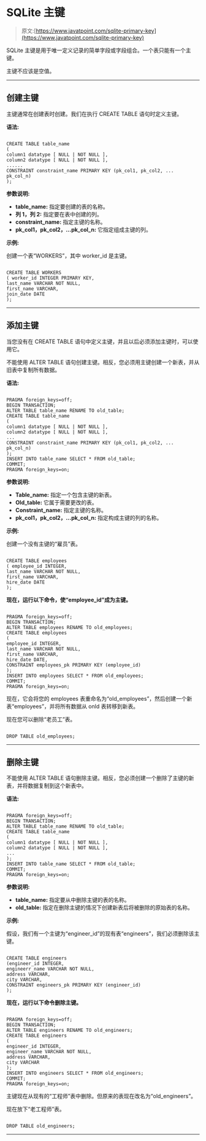 # SQLite 主键

> 原文:[https://www.javatpoint.com/sqlite-primary-key](https://www.javatpoint.com/sqlite-primary-key)

SQLite 主键是用于唯一定义记录的简单字段或字段组合。一个表只能有一个主键。

主键不应该是空值。

* * *

## 创建主键

主键通常在创建表时创建。我们在执行 CREATE TABLE 语句时定义主键。

**语法:**

```

CREATE TABLE table_name
(
column1 datatype [ NULL | NOT NULL ],
column2 datatype [ NULL | NOT NULL ],
......
CONSTRAINT constraint_name PRIMARY KEY (pk_col1, pk_col2, ... pk_col_n)
);

```

**参数说明:**

*   **table_name:** 指定要创建的表的名称。
*   **列 1，列 2:** 指定要在表中创建的列。
*   **constraint_name:** 指定主键的名称。
*   **pk_col1，pk_col2，...pk_col_n:** 它指定组成主键的列。

**示例:**

创建一个表“WORKERS”，其中 worker_id 是主键。

```

CREATE TABLE WORKERS
( worker_id INTEGER PRIMARY KEY,
last_name VARCHAR NOT NULL,
first_name VARCHAR,
join_date DATE
);

```

* * *

## 添加主键

当您没有在 CREATE TABLE 语句中定义主键，并且以后必须添加主键时，可以使用它。

不能使用 ALTER TABLE 语句创建主键。相反，您必须用主键创建一个新表，并从旧表中复制所有数据。

**语法:**

```

PRAGMA foreign_keys=off;
BEGIN TRANSACTION;
ALTER TABLE table_name RENAME TO old_table;
CREATE TABLE table_name
(
column1 datatype [ NULL | NOT NULL ],
column2 datatype [ NULL | NOT NULL ],
...
CONSTRAINT constraint_name PRIMARY KEY (pk_col1, pk_col2, ... pk_col_n)
);
INSERT INTO table_name SELECT * FROM old_table;
COMMIT;
PRAGMA foreign_keys=on; 

```

**参数说明:**

*   **Table_name:** 指定一个包含主键的新表。
*   **Old_table:** 它属于需要更改的表。
*   **Constraint_name:** 指定主键的名称。
*   **pk_col1，pk_col2，...pk_col_n:** 指定构成主键的列的名称。

**示例:**

创建一个没有主键的“雇员”表。

```

CREATE TABLE employees
( employee_id INTEGER,
last_name VARCHAR NOT NULL,
first_name VARCHAR,
hire_date DATE
);

```

**现在，运行以下命令，使“employee_id”成为主键。**

```

PRAGMA foreign_keys=off;
BEGIN TRANSACTION;
ALTER TABLE employees RENAME TO old_employees;
CREATE TABLE employees
(
employee_id INTEGER,
last_name VARCHAR NOT NULL,
first_name VARCHAR,
hire_date DATE,
CONSTRAINT employees_pk PRIMARY KEY (employee_id)
);
INSERT INTO employees SELECT * FROM old_employees;
COMMIT;
PRAGMA foreign_keys=on;

```

现在，它会将您的 employees 表重命名为“old_employees”，然后创建一个新表“employees”，并将所有数据从 onld 表转移到新表。

现在您可以删除“老员工”表。

```

DROP TABLE old_employees; 

```

* * *

## 删除主键

不能使用 ALTER TABLE 语句删除主键。相反，您必须创建一个删除了主键的新表，并将数据复制到这个新表中。

**语法:**

```

PRAGMA foreign_keys=off;
BEGIN TRANSACTION;
ALTER TABLE table_name RENAME TO old_table;
CREATE TABLE table_name
(
column1 datatype [ NULL | NOT NULL ],
column2 datatype [ NULL | NOT NULL ],
...
);
INSERT INTO table_name SELECT * FROM old_table;
COMMIT;
PRAGMA foreign_keys=on; 

```

**参数说明:**

*   **table_name:** 指定要从中删除主键的表的名称。
*   **old_table:** 指定在删除主键的情况下创建新表后将被删除的原始表的名称。

**示例:**

假设，我们有一个主键为“engineer_id”的现有表“engineers”，我们必须删除该主键。

```

CREATE TABLE engineers
(engineer_id INTEGER,
engineerr_name VARCHAR NOT NULL,
address VARCHAR,
city VARCHAR,
CONSTRAINT engineers_pk PRIMARY KEY (engineer_id)
); 

```

**现在，运行以下命令删除主键。**

```

PRAGMA foreign_keys=off;
BEGIN TRANSACTION;
ALTER TABLE engineers RENAME TO old_engineers;
CREATE TABLE engineers
(
engineer_id INTEGER,
engineer_name VARCHAR NOT NULL,
address VARCHAR,
city VARCHAR
);
INSERT INTO engineers SELECT * FROM old_engineers;
COMMIT;
PRAGMA foreign_keys=on;

```

主键现在从现有的“工程师”表中删除。但原来的表现在改名为“old_engineers”。

现在放下“老工程师”表。

```

DROP TABLE old_engineers;

```

* * *